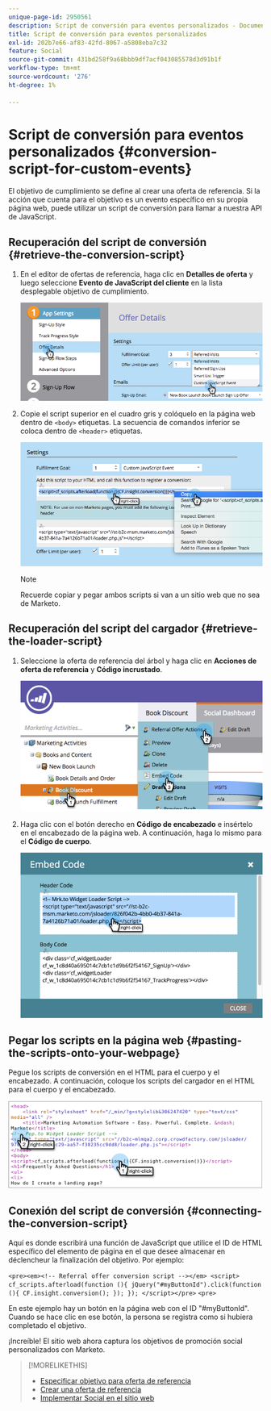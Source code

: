 ```yaml
---
unique-page-id: 2950561
description: Script de conversión para eventos personalizados - Documentos de Marketo - Documentación del producto
title: Script de conversión para eventos personalizados
exl-id: 202b7e66-af83-42fd-8067-a5808eba7c32
feature: Social
source-git-commit: 431bd258f9a68bbb9df7acf043085578d3d91b1f
workflow-type: tm+mt
source-wordcount: '276'
ht-degree: 1%

---
```


# Script de conversión para eventos personalizados {#conversion-script-for-custom-events}

El objetivo de cumplimiento se define al crear una oferta de referencia. Si la acción que cuenta para el objetivo es un evento específico en su propia página web, puede utilizar un script de conversión para llamar a nuestra API de JavaScript.

## Recuperación del script de conversión {#retrieve-the-conversion-script}

1. En el editor de ofertas de referencia, haga clic en **Detalles de oferta** y luego seleccione **Evento de JavaScript del cliente** en la lista desplegable objetivo de cumplimiento.

   ![](assets/image2015-4-20-17-3a22-3a15.png)

1. Copie el script superior en el cuadro gris y colóquelo en la página web dentro de `<body>` etiquetas. La secuencia de comandos inferior se coloca dentro de `<header>` etiquetas.

   ![](assets/image2015-4-20-17-3a29-3a7.png)

   >[!NOTE]
   >
   >Recuerde copiar y pegar ambos scripts si van a un sitio web que no sea de Marketo.

## Recuperación del script del cargador {#retrieve-the-loader-script}

1. Seleccione la oferta de referencia del árbol y haga clic en **Acciones de oferta de referencia** y **Código incrustado**.

   ![](assets/image2015-4-20-17-3a34-3a46.png)

1. Haga clic con el botón derecho en **Código de encabezado** e insértelo en el encabezado de la página web. A continuación, haga lo mismo para el **Código de cuerpo**.

   ![](assets/image2015-4-20-20-3a49-3a19.png)

## Pegar los scripts en la página web {#pasting-the-scripts-onto-your-webpage}

Pegue los scripts de conversión en el HTML para el cuerpo y el encabezado. A continuación, coloque los scripts del cargador en el HTML para el cuerpo y el encabezado.

![](assets/image2015-4-20-21-3a0-3a16.png)

## Conexión del script de conversión {#connecting-the-conversion-script}

Aquí es donde escribirá una función de JavaScript que utilice el ID de HTML específico del elemento de página en el que desee almacenar en déclencheur la finalización del objetivo. Por ejemplo:

`<pre><em><!-- Referral offer conversion script --></em> <script> cf_scripts.afterload(function (){ jQuery("#myButtonId").click(function (){ CF.insight.conversion(); }); }); </script></pre>` `<pre>`

En este ejemplo hay un botón en la página web con el ID &quot;#myButtonId&quot;. Cuando se hace clic en ese botón, la persona se registra como si hubiera completado el objetivo.

¡Increíble! El sitio web ahora captura los objetivos de promoción social personalizados con Marketo.

>[!MORELIKETHIS]
>
>* [Especificar objetivo para oferta de referencia](/help/marketo/product-docs/demand-generation/social/referral-offers/specify-goal-for-referral-offer.md)
>* [Crear una oferta de referencia](/help/marketo/product-docs/demand-generation/social/referral-offers/create-a-referral-offer.md)
>* [Implementar Social en el sitio web](/help/marketo/product-docs/demand-generation/social/social-functions/deploy-social-on-your-website.md)
